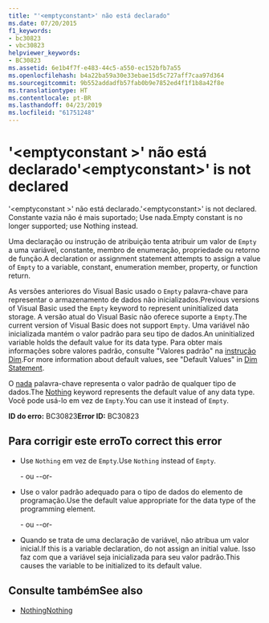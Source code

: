 ```yaml
---
title: "'<emptyconstant>' não está declarado"
ms.date: 07/20/2015
f1_keywords:
- bc30823
- vbc30823
helpviewer_keywords:
- BC30823
ms.assetid: 6e1b4f7f-e483-44c5-a550-ec152bfb7a55
ms.openlocfilehash: b4a22ba59a30e33ebae15d5c727aff7caa97d364
ms.sourcegitcommit: 9b552addadfb57fab0b9e7852ed4f1f1b8a42f8e
ms.translationtype: HT
ms.contentlocale: pt-BR
ms.lasthandoff: 04/23/2019
ms.locfileid: "61751248"
---
```

# <a name="emptyconstant-is-not-declared"></a><span data-ttu-id="47d9e-102">'\<emptyconstant >' não está declarado</span><span class="sxs-lookup"><span data-stu-id="47d9e-102">'\<emptyconstant>' is not declared</span></span>
<span data-ttu-id="47d9e-103">'\<emptyconstant >' não está declarado.</span><span class="sxs-lookup"><span data-stu-id="47d9e-103">'\<emptyconstant>' is not declared.</span></span> <span data-ttu-id="47d9e-104">Constante vazia não é mais suportado; Use nada.</span><span class="sxs-lookup"><span data-stu-id="47d9e-104">Empty constant is no longer supported; use Nothing instead.</span></span>  
  
 <span data-ttu-id="47d9e-105">Uma declaração ou instrução de atribuição tenta atribuir um valor de `Empty` a uma variável, constante, membro de enumeração, propriedade ou retorno de função.</span><span class="sxs-lookup"><span data-stu-id="47d9e-105">A declaration or assignment statement attempts to assign a value of `Empty` to a variable, constant, enumeration member, property, or function return.</span></span>  
  
 <span data-ttu-id="47d9e-106">As versões anteriores do Visual Basic usado o `Empty` palavra-chave para representar o armazenamento de dados não inicializados.</span><span class="sxs-lookup"><span data-stu-id="47d9e-106">Previous versions of Visual Basic used the `Empty` keyword to represent uninitialized data storage.</span></span> <span data-ttu-id="47d9e-107">A versão atual do Visual Basic não oferece suporte a `Empty`.</span><span class="sxs-lookup"><span data-stu-id="47d9e-107">The current version of Visual Basic does not support `Empty`.</span></span> <span data-ttu-id="47d9e-108">Uma variável não inicializada mantém o valor padrão para seu tipo de dados.</span><span class="sxs-lookup"><span data-stu-id="47d9e-108">An uninitialized variable holds the default value for its data type.</span></span> <span data-ttu-id="47d9e-109">Para obter mais informações sobre valores padrão, consulte "Valores padrão" na [instrução Dim](../../visual-basic/language-reference/statements/dim-statement.md).</span><span class="sxs-lookup"><span data-stu-id="47d9e-109">For more information about default values, see "Default Values" in [Dim Statement](../../visual-basic/language-reference/statements/dim-statement.md).</span></span>  
  
 <span data-ttu-id="47d9e-110">O [nada](../../visual-basic/language-reference/nothing.md) palavra-chave representa o valor padrão de qualquer tipo de dados.</span><span class="sxs-lookup"><span data-stu-id="47d9e-110">The [Nothing](../../visual-basic/language-reference/nothing.md) keyword represents the default value of any data type.</span></span> <span data-ttu-id="47d9e-111">Você pode usá-lo em vez de `Empty`.</span><span class="sxs-lookup"><span data-stu-id="47d9e-111">You can use it instead of `Empty`.</span></span>  
  
 <span data-ttu-id="47d9e-112">**ID do erro:** BC30823</span><span class="sxs-lookup"><span data-stu-id="47d9e-112">**Error ID:** BC30823</span></span>  
  
## <a name="to-correct-this-error"></a><span data-ttu-id="47d9e-113">Para corrigir este erro</span><span class="sxs-lookup"><span data-stu-id="47d9e-113">To correct this error</span></span>  
  
- <span data-ttu-id="47d9e-114">Use `Nothing` em vez de `Empty`.</span><span class="sxs-lookup"><span data-stu-id="47d9e-114">Use `Nothing` instead of `Empty`.</span></span>  
  
     <span data-ttu-id="47d9e-115">- ou -</span><span class="sxs-lookup"><span data-stu-id="47d9e-115">-or-</span></span>  
  
- <span data-ttu-id="47d9e-116">Use o valor padrão adequado para o tipo de dados do elemento de programação.</span><span class="sxs-lookup"><span data-stu-id="47d9e-116">Use the default value appropriate for the data type of the programming element.</span></span>  
  
     <span data-ttu-id="47d9e-117">- ou -</span><span class="sxs-lookup"><span data-stu-id="47d9e-117">-or-</span></span>  
  
- <span data-ttu-id="47d9e-118">Quando se trata de uma declaração de variável, não atribua um valor inicial.</span><span class="sxs-lookup"><span data-stu-id="47d9e-118">If this is a variable declaration, do not assign an initial value.</span></span> <span data-ttu-id="47d9e-119">Isso faz com que a variável seja inicializada para seu valor padrão.</span><span class="sxs-lookup"><span data-stu-id="47d9e-119">This causes the variable to be initialized to its default value.</span></span>  
  
## <a name="see-also"></a><span data-ttu-id="47d9e-120">Consulte também</span><span class="sxs-lookup"><span data-stu-id="47d9e-120">See also</span></span>

- [<span data-ttu-id="47d9e-121">Nothing</span><span class="sxs-lookup"><span data-stu-id="47d9e-121">Nothing</span></span>](../../visual-basic/language-reference/nothing.md)
